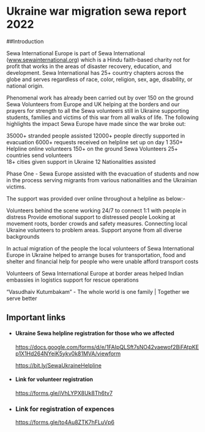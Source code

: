 # Ukraine war migration sewa report 2022


##Introduction

Sewa International Europe is part of Sewa International (www.sewainternational.org) which is a Hindu faith-based charity not for profit that works in the areas of disaster recovery, education, and development. Sewa International has 25+ country chapters across the globe and serves regardless of race, color, religion, sex, age, disability, or national origin.

Phenomenal work has already been carried out by over 150 on the ground Sewa Volunteers from Europe and UK helping at the borders and our prayers for strength to all the Sewa volunteers still in Ukraine supporting students, families and victims of this war from all walks of life. The following highlights the impact Sewa Europe have made since the war broke out:

35000+ stranded people assisted
12000+ people directly supported in evacuation
6000+ requests received on helpline set up on day 1
350+ Helpline online volunteers
150+ on the ground Sewa Volunteers
25+ countries send volunteers  
18+ cities given support in Ukraine
12 Nationalities assisted


Phase One - Sewa Europe assisted with the evacuation of students and now in the process serving migrants from various nationalities and the Ukrainian victims.

The support was provided over online throughout a helpline as below:-

Volunteers behind the scene working 24/7 to connect 1:1 with people in distress
Provide emotional support to distressed people
Looking at movement roots, border crowds and safety measures.
Connecting local Ukraine volunteers to problem areas.
Support anyone from all diverse backgrounds

In actual migration of the people the local volunteers of Sewa International Europe in Ukraine helped to arrange buses for transportation, food and shelter and financial help for people who were unable afford transport costs

Volunteers of Sewa International Europe at border areas helped Indian embassies in logistics support for rescue operations

“Vasudhaiv Kutumbakam” - The whole world is one family | Together we serve better


## Important links

- #### Ukraine Sewa helpline registration for those who we affected
  https://docs.google.com/forms/d/e/1FAIpQLSft7sNO42vaewof2BiFAtpKEp1X1Hd264NYeiK5ykv0k81MVA/viewform

  https://bit.ly/SewaUkraineHelpline
- #### Link for volunteer registration
  https://forms.gle/iVhLYPX8Uk8Th6tv7
- ### Link for registration of expences
  https://forms.gle/to4Au8ZTK7hFLuVp6